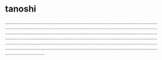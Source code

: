 # tanoshi

........................................................................................................................................................................................................................................................................................................................................................................................................................................................................................................................................................................................................................................................................................................................................................................................................